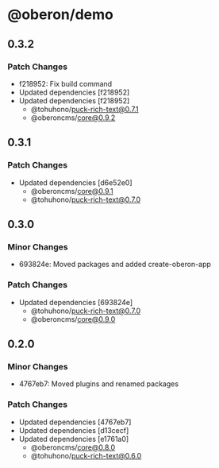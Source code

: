 # @oberon/demo

## 0.3.2

### Patch Changes

- f218952: Fix build command
- Updated dependencies [f218952]
- Updated dependencies [f218952]
  - @tohuhono/puck-rich-text@0.7.1
  - @oberoncms/core@0.9.2

## 0.3.1

### Patch Changes

- Updated dependencies [d6e52e0]
  - @oberoncms/core@0.9.1
  - @tohuhono/puck-rich-text@0.7.0

## 0.3.0

### Minor Changes

- 693824e: Moved packages and added create-oberon-app

### Patch Changes

- Updated dependencies [693824e]
  - @tohuhono/puck-rich-text@0.7.0
  - @oberoncms/core@0.9.0

## 0.2.0

### Minor Changes

- 4767eb7: Moved plugins and renamed packages

### Patch Changes

- Updated dependencies [4767eb7]
- Updated dependencies [d13cecf]
- Updated dependencies [e1761a0]
  - @oberoncms/core@0.8.0
  - @tohuhono/puck-rich-text@0.6.0
